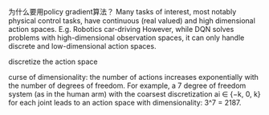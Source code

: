 为什么要用policy gradient算法？
Many tasks of interest, most notably physical control tasks, have continuous (real valued) and high dimensional action spaces.
E.g. Robotics car-driving
However, while DQN solves problems with high-dimensional observation spaces, it can only handle discrete and low-dimensional action spaces. 

discretize the action space 

curse of dimensionality: the number of actions increases exponentially with the number of degrees of freedom. For example, a 7 degree of freedom system (as in the human arm) with the coarsest discretization ai ∈ {−k, 0, k} for each joint leads to an action space with dimensionality: 3^7 = 2187. 